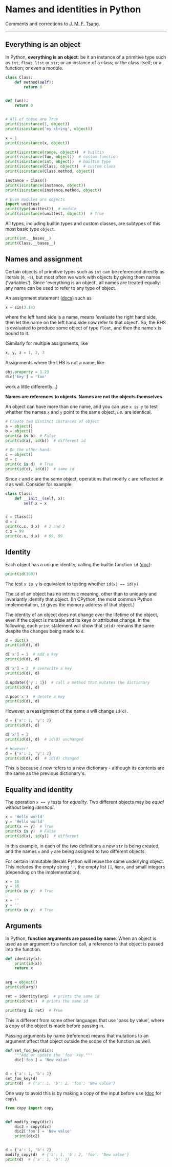 # Names and identities in Python

Comments and corrections to [J. M. F. Tsang](j.m.f.tsang@cantab.net).

---

## Everything is an object

In Python, **everything is an object**: be it an instance of a primitive type such as `int`, `float`, `list` or `str`; or an instance of a class; or the class itself; or a function; or even a module.
```python
class Class:
    def method(self):
        return 0


def fun():
    return 0


# All of these are True
print(isinstance(1, object))
print(isinstance('my string', object))

x = 1
print(isinstance(x, object))

print(isinstance(range, object))  # builtin
print(isinstance(fun, object))  # custom function
print(isinstance(int, object))  # builtin type
print(isinstance(Class, object))  # custom class
print(isinstance(Class.method, object))

instance = Class()
print(isinstance(instance, object))
print(isinstance(instance.method, object))

# Even modules are objects
import unittest
print(type(unittest))  # module
print(isinstance(unittest, object))  # True
```
All types, including builtin types and custom classes, are subtypes of this most basic type `object`.
```python
print(int.__bases__)
print(Class.__bases__)
```


## Names and assignment

Certain objects of primitive types such as `int` can be referenced directly as literals (`0`, `-5`), but most often we work with objects by giving them names ('variables'). Since 'everything is an object', all names are treated equally: any name can be used to refer to any type of object.

An assignment statement ([docs](https://docs.python.org/3.10/reference/simple_stmts.html#assignment-statements)) such as
```python
x = sin(3.14)
```
where the left hand side is a name, means 'evaluate the right hand side, then let the name on the left hand side now refer to that object'. So, the RHS is evaluated to produce some object of type `float`, and then the name `x` is bound to it. 

(Similarly for multiple assignments, like 
```python
x, y, z = 1, 2, 3
```
Assignments where the LHS is not a name, like
```python
obj.property = 1.23
dic['key'] = 'foo'
```
work a little differently...)

**Names are references to objects. Names are not the objects themselves.**

An object can have more than one name, and you can use `x is y` to test whether the names `x` and `y` point to the same object, *i.e.* are identical. 
```python
# Create two distinct instances of object
a = object()
b = object()
print(a is b)  # False
print(id(a), id(b))  # different id

# On the other hand:
c = object()
d = c
print(c is d)  # True
print(id(c), id(d))  # same id
```
Since `c` and `d` are the same object, operations that modify `c` are reflected in `d` as well. Consider for example:
```python
class Class:
    def __init__(self, x):
        self.x = x


c = Class(2)
d = c
print(c.x, d.x)  # 2 and 2
c.x = 99
print(c.x, d.x)  # 99, 99
```


## Identity

Each object has a unique identity, calling the builtin function `id` ([doc](https://docs.python.org/3/library/functions.html?#id)):
```python
print(id(100))
```
The test `x is y` is equivalent to testing whether `id(x) == id(y)`.

The `id` of an object has no intrinsic meaning, other than to uniquely and invariantly identify that object. (In CPython, the most common Python implementation, `id` gives the memory address of that object.) 

The identity of an object does not change over the lifetime of the object, even if the object is mutable and its keys or attributes change. In the following, each `print` statement will show that `id(d)` remains the same despite the changes being made to `d`. 
```python
d = dict()
print(id(d), d)

d['x'] = 1  # add a key
print(id(d), d)

d['x'] = 2  # overwrite a key
print(id(d), d)

d.update({'y': 1})  # call a method that mutates the dictionary
print(id(d), d)

d.pop('x')  # delete a key
print(id(d), d)
```
However, a reassignment of the name `d` will change `id(d)`.
```python
d = {'x': 1, 'y': 2}
print(id(d), d)

d['x'] = 3
print(id(d), d)  # id(d) unchanged

# However!
d = {'x': 3, 'y': 2}
print(id(d), d)  # id(d) changed
```
This is because `d` now refers to a new dictionary - although its contents are the same as the previous dictionary's.


## Equality and identity

The operation `x == y` tests for *equality*. Two different objects may be *equal* without being *identical*.
```python
x = 'Hello world'
y = 'Hello world'
print(x == y)  # True
print(x is y)  # False
print(id(x), id(y))  # different
```
In this example, in each of the two definitions a new `str` is being created, and the names `x` and `y` are being assigned to two different objects. 

For certain immutable literals Python will reuse the same underlying object. This includes the empty string `''`, the empty list `[]`, `None`, and small integers (depending on the implementation). 
```python
x = 16
y = 16
print(x is y)  # True

x = ''
y = ''
print(x is y)  # True
```


## Arguments

In Python, **function arguments are passed by name**. When an object is used as an argument to a function call, a reference to that object is passed into the function.
```python
def identity(x):
    print(id(x))
    return x
    

arg = object()
print(id(arg))

ret = identity(arg)  # prints the same id 
print(id(ret))  # prints the same id

print(arg is ret)  # True
```
This is different from some other languages that use 'pass by value', where a copy of the object is made before passing in.

Passing arguments by name (reference) means that mutations to an argument affect that object outside the scope of the function as well.
```python
def set_foo_key(dic):
    """Add or update the 'foo' key."""
    dic['foo'] = 'New value'


d = {'a': 1, 'b': 2}
set_foo_key(d)
print(d)  # {'a': 1, 'b': 2, 'foo': 'New value'}
```
One way to avoid this is by making a copy of the input before use ([doc](https://docs.python.org/3/library/copy.html) for `copy`).
```python
from copy import copy


def modify_copy(dic):
    dic2 = copy(dic)
    dic2['foo'] = 'New value'
    print(dic2)


d = {'a': 1, 'b': 2}
modify_copy(d)  # {'a': 1, 'b': 2, 'foo': 'New value'}
print(d)  # {'a': 1, 'b': 2}

```
